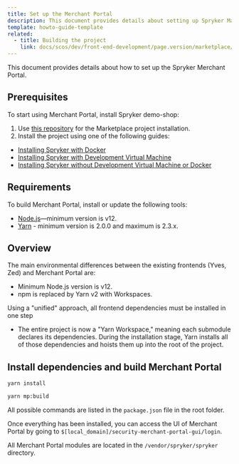 ```yaml
---
title: Set up the Merchant Portal
description: This document provides details about setting up Spryker Marketplace project.
template: howto-guide-template
related:
  - title: Building the project
    link: docs/scos/dev/front-end-development/page.version/marketplace/building-the-merchant-portal-frontend.html
---
```


This document provides details about how to set up the Spryker Merchant Portal.

## Prerequisites

To start using Merchant Portal, install Spryker demo-shop:

1. Use [this repository](https://github.com/spryker-shop/suite) for the Marketplace project installation.  
2. Install the project using one of the following guides:

* [Installing Spryker with Docker](/docs/scos/dev/set-up-spryker-locally/set-up-spryker-locally.html)
* [Installing Spryker with Development Virtual Machine](/docs/scos/dev/set-up-spryker-locally/installing-spryker-with-development-virtual-machine/installing-spryker-with-development-virtual-machine.html)
* [Installing Spryker without Development Virtual Machine or Docker](/docs/scos/dev/set-up-spryker-locally/installing-spryker-without-development-virtual-machine-or-docker.html)


## Requirements

To build Merchant Portal, install or update the following tools:

- [Node.js](https://nodejs.org/en/download/)—minimum version is v12.
- [Yarn](https://classic.yarnpkg.com/en/docs/install/) - minimum version is 2.0.0 and maximum is 2.3.x.

## Overview

The main environmental differences between the existing frontends (Yves, Zed) and Merchant Portal are:  

- Minimum Node.js version is v12.
- npm is replaced by Yarn v2 with Workspaces.

Using a "unified" approach, all frontend dependencies must be installed in one step

- The entire project is now a "Yarn Workspace," meaning each submodule declares its dependencies. During the installation stage, Yarn installs all of those dependencies and hoists them up into the root of the project.

## Install dependencies and build Merchant Portal

```bash
yarn install
```

```bash
yarn mp:build
```

All possible commands are listed in the `package.json` file in the root folder.

Once everything has been installed, you can access the UI of Merchant Portal by going to `$[local_domain]/security-merchant-portal-gui/login`.

All Merchant Portal modules are located in the `/vendor/spryker/spryker` directory.
